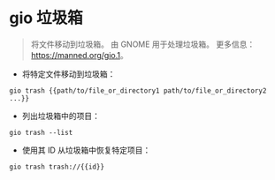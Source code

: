 # gio 垃圾箱

> 将文件移动到垃圾箱。
> 由 GNOME 用于处理垃圾箱。
> 更多信息：<https://manned.org/gio.1>。

- 将特定文件移动到垃圾箱：

`gio trash {{path/to/file_or_directory1 path/to/file_or_directory2 ...}}`

- 列出垃圾箱中的项目：

`gio trash --list`

- 使用其 ID 从垃圾箱中恢复特定项目：

`gio trash trash://{{id}}`